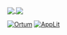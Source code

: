 <a href="https://github.com/alber70g">
  <img align="center" src="https://github-readme-stats.vercel.app/api?username=alber70g&show_icons=true&count_private=true&hide=css,pact" />
</a>
<a href="https://github.com/alber70g">
  <img align="center" src="https://github-readme-stats.vercel.app/api/top-langs/?username=alber70g&cache_seconds=1800&layout=compact" />
</a>

[![Ortum](https://github-readme-stats.vercel.app/api/pin/?username=alber70g&repo=ortum)](https://github.com/alber70g/ortum)
[![AppLit](https://github-readme-stats.vercel.app/api/pin/?username=alber70g&repo=applit)](https://github.com/alber70g/applit)

<!-- 
[![Stats](https://github-readme-stats.vercel.app/api?username=alber70g&show_icons=true&count_private=true)](https://github.com/alber70g)

[![Top Langs](https://github-readme-stats.vercel.app/api/top-langs/?username=alber70g&cache_seconds=1&layout=compactt)](https://github.com/alber70g)
-->

<!--
**alber70g/alber70g** is a ✨ _special_ ✨ repository because its `README.md` (this file) appears on your GitHub profile.

Here are some ideas to get you started:

- 🔭 I’m currently working on ...
- 🌱 I’m currently learning ...
- 👯 I’m looking to collaborate on ...
- 🤔 I’m looking for help with ...
- 💬 Ask me about ...
- 📫 How to reach me: ...
- ⚡ Fun fact: ...
-->
